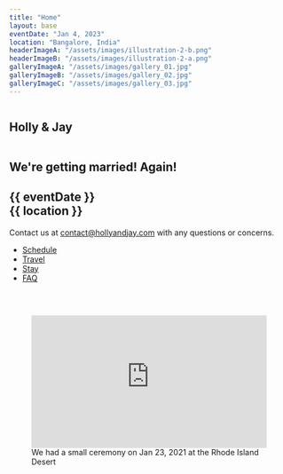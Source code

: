 ```yaml
---
title: "Home"
layout: base
eventDate: "Jan 4, 2023"
location: "Bangalore, India"
headerImageA: "/assets/images/illustration-2-b.png"
headerImageB: "/assets/images/illustration-2-a.png"
galleryImageA: "/assets/images/gallery_01.jpg"
galleryImageB: "/assets/images/gallery_02.jpg"
galleryImageC: "/assets/images/gallery_03.jpg"
---
```


<section class="page__header">
    <figure class="header__image left"><img src="{{ headerImageA }}" alt=""></figure>
    <h1 class="header__title">Holly & Jay</h1>
    <figure class="header__image right"><img src="{{ headerImageB }}" alt=""></figure>
</section>
<section class="intro">
    <h2 class="intro__message page__title">
        We're getting married! Again!
    </h2>
    <h2 class="intro__info page__title">
        {{ eventDate }}<br>
        {{ location }}
    </h2>
    <p class="intro__contact">Contact us at <a href="mailto:contact@hollyandjay.com">contact@hollyandjay.com</a> with any questions or concerns.</p>
</section>
<section class="page__nav">
    <ul class="page__links">
        <li class="page__link"><a href="/schedule">Schedule</a></li>
        <li class="page__link"><a href="/travel">Travel</a></li>
        <li class="page__link"><a href="/stay">Stay</a></li>
        <li class="page__link"><a href="/faq">FAQ</a></li>
    </ul>
</section>
<section class="gallery">
    <figure class="gallery__image">
        <img src="{{ galleryImageA }}" alt="">
    </figure>
    <figure class="gallery__image">
        <img src="{{ galleryImageB }}" alt="">
        <img src="{{ galleryImageC }}" alt="">
    </figure>
    <figure class="gallery__video">
        <div style="padding:56.25% 0 0 0;position:relative;"><iframe src="https://player.vimeo.com/video/669887417?h=944bfa4414&amp;badge=0&amp;autopause=0&amp;player_id=0&amp;app_id=58479" frameborder="0" allow="autoplay; fullscreen; picture-in-picture" allowfullscreen style="position:absolute;top:0;left:0;width:100%;height:100%;" title="Jay &amp;amp; Holly Wedding Ceremony 2021"></iframe></div><script src="https://player.vimeo.com/api/player.js"></script>
        <figcaption class="gallery__caption">We had a small ceremony on Jan 23, 2021 at the Rhode Island Desert</figcaption>
    </figure>
</section>
